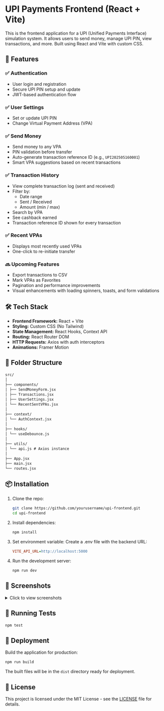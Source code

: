 # UPI Payments Frontend (React + Vite)

This is the frontend application for a UPI (Unified Payments Interface) simulation system. It allows users to send money, manage UPI PIN, view transactions, and more. Built using React and Vite with custom CSS.

## 🚀 Features

### ✅ Authentication
- User login and registration
- Secure UPI PIN setup and update
- JWT-based authentication flow

### ✅ User Settings
- Set or update UPI PIN
- Change Virtual Payment Address (VPA)

### ✅ Send Money
- Send money to any VPA
- PIN validation before transfer
- Auto-generate transaction reference ID (e.g., `UPI202505160001`)
- Smart VPA suggestions based on recent transactions

### ✅ Transaction History
- View complete transaction log (sent and received)
- Filter by:
  - Date range
  - Sent / Received
  - Amount (min / max)
- Search by VPA
- See cashback earned
- Transaction reference ID shown for every transaction

### ✅ Recent VPAs
- Displays most recently used VPAs
- One-click to re-initiate transfer

### 🔜 Upcoming Features
- Export transactions to CSV
- Mark VPAs as Favorites
- Pagination and performance improvements
- Visual enhancements with loading spinners, toasts, and form validations

## 🛠️ Tech Stack
- **Frontend Framework:** React + Vite
- **Styling:** Custom CSS (No Tailwind)
- **State Management:** React Hooks, Context API
- **Routing:** React Router DOM
- **HTTP Requests:** Axios with auth interceptors
- **Animations:** Framer Motion

## 🧩 Folder Structure
```
src/
│
├── components/
│ ├── SendMoneyForm.jsx
│ ├── Transactions.jsx
│ ├── UserSettings.jsx
│ └── RecentSentVPAs.jsx
│
├── context/
│ └── AuthContext.jsx
│
├── hooks/
│ └── useDebounce.js
│
├── utils/
│ └── api.js # Axios instance
│
├── App.jsx
├── main.jsx
└── routes.jsx
```

## 📦 Installation

1. Clone the repo:
   ```bash
   git clone https://github.com/yourusername/upi-frontend.git
   cd upi-frontend
   ```

2. Install dependencies:
   ```bash
   npm install
   ```

3. Set environment variable:
   Create a .env file with the backend URL:
   ```ini
   VITE_API_URL=http://localhost:5000
   ```

4. Run the development server:
   ```bash
   npm run dev
   ```

## 📸 Screenshots

<details>
<summary>Click to view screenshots</summary>

![Login Screen](screenshots/login.png)
![Dashboard](screenshots/dashboard.png)
![Send Money](screenshots/send-money.png)
![Transactions](screenshots/transactions.png)

</details>

## 🧪 Running Tests

```bash
npm test
```

## 🚀 Deployment

Build the application for production:

```bash
npm run build
```

The built files will be in the `dist` directory ready for deployment.

## 📄 License

This project is licensed under the MIT License - see the [LICENSE](LICENSE) file for details.


